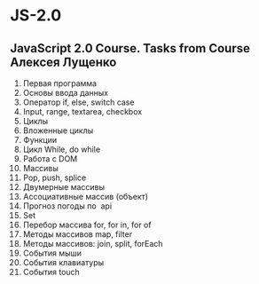 # JS-2.0
JavaScript 2.0 Course. Tasks from Course Алексея Лущенко
---
1. Первая программа
2. Основы ввода данных
3. Оператор if, else, switch case
4. Input, range, textarea, checkbox
5. Циклы
6. Вложенные циклы
7. Функции
8. Цикл While, do while
9. Работа с DOM
10. Массивы
11. Pop, push, splice
12. Двумерные массивы
13. Ассоциативные массив (объект)
14. Прогноз погоды по  api
15. Set
16. Перебор массива for, for in, for of
17. Методы массивов map, filter
18. Методы массивов: join, split, forEach
19. События мыши
20. События клавиатуры
21. События touch